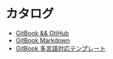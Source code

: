 # カタログ

* [GitBook && GtiHub](gitbook_gtihub.md)
* [GitBook Markdown](gitbook_markdown.md)
* [GitBook 多言語対応テンプレート](gitbook_multilanguage_template.md)